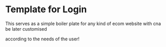<h1>Template for Login</h1>
<p>This serves as a simple boiler plate for any kind of ecom website with cna be later customised</p>
<p>according to the needs of the user!
</p>
